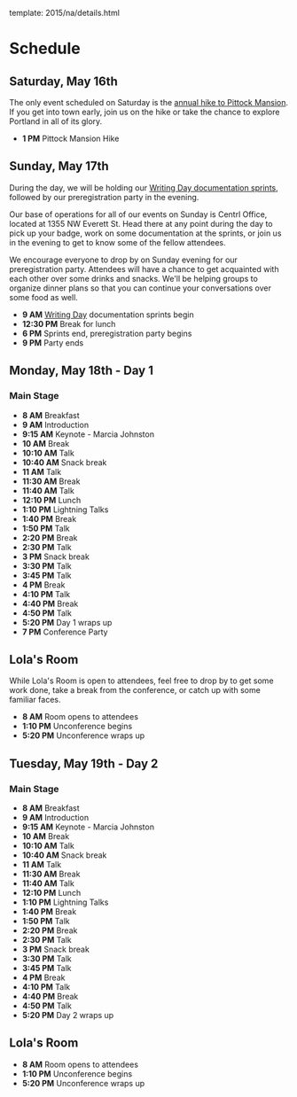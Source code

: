 template: 2015/na/details.html

# Schedule

## Saturday, May 16th

The only event scheduled on Saturday is the [annual hike to Pittock Mansion][hike].
If you get into town early, join us on the hike or take the chance to explore
Portland in all of its glory.

* **1 PM** Pittock Mansion Hike

[hike]: /conf/na/2015/hike/

## Sunday, May 17th

During the day, we will be holding our [Writing Day documentation sprints][writing-day],
followed by our preregistration party in the evening.

Our base of operations for all of our events on Sunday is Centrl Office, located
at 1355 NW Everett St.  Head there at any point during the day to pick up your
badge, work on some documentation at the sprints, or join us in the evening to
get to know some of the fellow attendees.

We encourage everyone to drop by on Sunday evening for our preregistration
party. Attendees will have a chance to get acquainted with each other over some
drinks and snacks. We'll be helping groups to organize dinner plans so that you
can continue your conversations over some food as well.

* **9 AM** [Writing Day][writing-day] documentation sprints begin
* **12:30 PM** Break for lunch
* **6 PM** Sprints end, preregistration party begins
* **9 PM** Party ends

[writing-day]: /conf/na/2015/writing-day/

## Monday, May 18th - Day 1

### Main Stage

* **8 AM** Breakfast
* **9 AM** Introduction
* **9:15 AM** Keynote - Marcia Johnston
* **10 AM** Break
* **10:10 AM** Talk
* **10:40 AM** Snack break
* **11 AM** Talk
* **11:30 AM** Break
* **11:40 AM** Talk
* **12:10 PM** Lunch
* **1:10 PM** Lightning Talks
* **1:40 PM** Break
* **1:50 PM** Talk
* **2:20 PM** Break
* **2:30 PM** Talk
* **3 PM** Snack break
* **3:30 PM** Talk
* **3:45 PM** Talk
* **4 PM** Break
* **4:10 PM** Talk
* **4:40 PM** Break
* **4:50 PM** Talk
* **5:20 PM** Day 1 wraps up
* **7 PM** Conference Party

## Lola's Room

While Lola's Room is open to attendees, feel free to drop by to get some work
done, take a break from the conference, or catch up with some familiar faces.

* **8 AM** Room opens to attendees
* **1:10 PM** Unconference begins
* **5:20 PM** Unconference wraps up

## Tuesday, May 19th - Day 2

### Main Stage

* **8 AM** Breakfast
* **9 AM** Introduction
* **9:15 AM** Keynote - Marcia Johnston
* **10 AM** Break
* **10:10 AM** Talk
* **10:40 AM** Snack break
* **11 AM** Talk
* **11:30 AM** Break
* **11:40 AM** Talk
* **12:10 PM** Lunch
* **1:10 PM** Lightning Talks
* **1:40 PM** Break
* **1:50 PM** Talk
* **2:20 PM** Break
* **2:30 PM** Talk
* **3 PM** Snack break
* **3:30 PM** Talk
* **3:45 PM** Talk
* **4 PM** Break
* **4:10 PM** Talk
* **4:40 PM** Break
* **4:50 PM** Talk
* **5:20 PM** Day 2 wraps up

## Lola's Room

* **8 AM** Room opens to attendees
* **1:10 PM** Unconference begins
* **5:20 PM** Unconference wraps up
